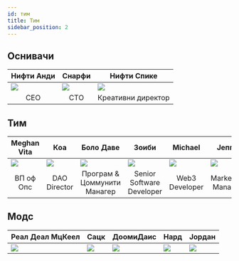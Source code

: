 ```yaml
---
id: тим
title: Тим
sidebar_position: 2
---
```


## Оснивачи

| Нифти Анди                   | Снарфи                       | Нифти Спике                                 |
| ---------------------------- | ---------------------------- | ------------------------------------------- |
| ![](/img/NiftyAndy.png)      | ![](/img/snarfy.png)         | ![](/img/NiftySpike.png)                    |
| <div align="center">CEO | <div align="center">CTO | <div align="center">Креативни директор |

## Тим

| Meghan Vita                        | Коа                                   | Боло Даве                                            | Зоиби                                              | Michael                                 | Јеппе                                      |
| ---------------------------------- | ------------------------------------- | ---------------------------------------------------- | -------------------------------------------------- | --------------------------------------- | ------------------------------------------ |
| ![](/img/NiftyMorgan.png)          | ![](/img/koa.png)                     | ![](/img/bolo.png)                                   | ![](/img/zoiby.png)                                | ![](/img/NiftyMichael.png)              | ![](/img/jeppe.png)                        |
| <div align="center">ВП оф Опс | <div align="center">DAO Director | <div align="center">Програм & Цоммунити Манагер | <div align="center">Senior Software Developer | <div align="center">Web3 Developer | <div align="center">Marketing Manager |

## Модс

| Реал Деал МцКеел       | Сацк               | ДоомиДаис           | Нард               | Јордан               |
| ---------------------- | ------------------ | ------------------- | ------------------ | -------------------- |
| ![](/img/realdeal.png) | ![](/img/sacx.png) | ![](/img/doomy.png) | ![](/img/nard.png) | ![](/img/jordan.png) |

